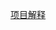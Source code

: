 [项目解释](https://q1206271031.github.io/2020/02/09/%E6%96%87%E4%BB%B6%E6%90%9C%E7%B4%A2%E9%A1%B9%E7%9B%AE/)
